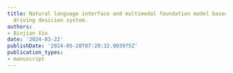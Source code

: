 ```yaml
---
title: Natural language interface and multimodal foundation model based autonomous
  driving desicion system.
authors:
- Binjian Xin
date: '2024-03-22'
publishDate: '2024-05-28T07:20:32.003975Z'
publication_types:
- manuscript
---
```

